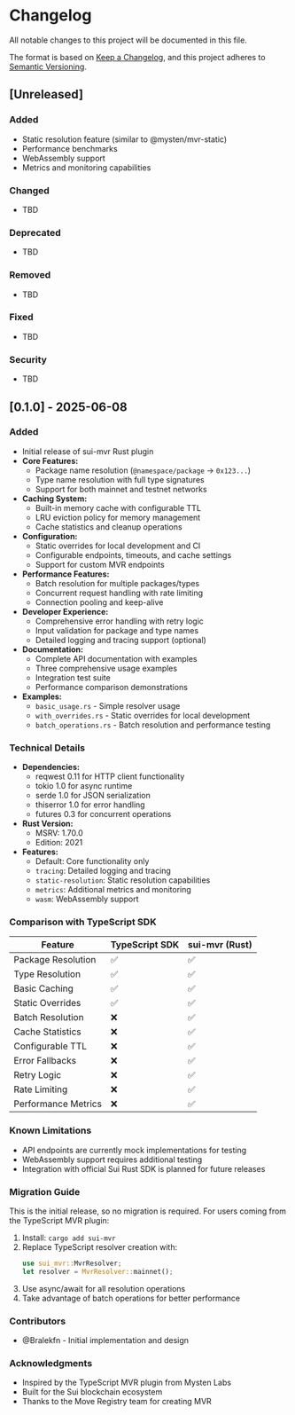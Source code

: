 # Changelog

All notable changes to this project will be documented in this file.

The format is based on [Keep a Changelog](https://keepachangelog.com/en/1.0.0/),
and this project adheres to [Semantic Versioning](https://semver.org/spec/v2.0.0.html).

## [Unreleased]

### Added
- Static resolution feature (similar to @mysten/mvr-static)
- Performance benchmarks
- WebAssembly support
- Metrics and monitoring capabilities

### Changed
- TBD

### Deprecated
- TBD

### Removed
- TBD

### Fixed
- TBD

### Security
- TBD

## [0.1.0] - 2025-06-08

### Added
- Initial release of sui-mvr Rust plugin
- **Core Features:**
  - Package name resolution (`@namespace/package` → `0x123...`)
  - Type name resolution with full type signatures
  - Support for both mainnet and testnet networks
- **Caching System:**
  - Built-in memory cache with configurable TTL
  - LRU eviction policy for memory management
  - Cache statistics and cleanup operations
- **Configuration:**
  - Static overrides for local development and CI
  - Configurable endpoints, timeouts, and cache settings
  - Support for custom MVR endpoints
- **Performance Features:**
  - Batch resolution for multiple packages/types
  - Concurrent request handling with rate limiting
  - Connection pooling and keep-alive
- **Developer Experience:**
  - Comprehensive error handling with retry logic
  - Input validation for package and type names
  - Detailed logging and tracing support (optional)
- **Documentation:**
  - Complete API documentation with examples
  - Three comprehensive usage examples
  - Integration test suite
  - Performance comparison demonstrations
- **Examples:**
  - `basic_usage.rs` - Simple resolver usage
  - `with_overrides.rs` - Static overrides for local development
  - `batch_operations.rs` - Batch resolution and performance testing

### Technical Details
- **Dependencies:**
  - reqwest 0.11 for HTTP client functionality
  - tokio 1.0 for async runtime
  - serde 1.0 for JSON serialization
  - thiserror 1.0 for error handling
  - futures 0.3 for concurrent operations
- **Rust Version:** 
  - MSRV: 1.70.0
  - Edition: 2021
- **Features:**
  - Default: Core functionality only
  - `tracing`: Detailed logging and tracing
  - `static-resolution`: Static resolution capabilities
  - `metrics`: Additional metrics and monitoring
  - `wasm`: WebAssembly support

### Comparison with TypeScript SDK

| Feature | TypeScript SDK | sui-mvr (Rust) |
|---------|----------------|-----------------|
| Package Resolution | ✅ | ✅ |
| Type Resolution | ✅ | ✅ |
| Basic Caching | ✅ | ✅ |
| Static Overrides | ✅ | ✅ |
| Batch Resolution | ❌ | ✅ |
| Cache Statistics | ❌ | ✅ |
| Configurable TTL | ❌ | ✅ |
| Error Fallbacks | ❌ | ✅ |
| Retry Logic | ❌ | ✅ |
| Rate Limiting | ❌ | ✅ |
| Performance Metrics | ❌ | ✅ |

### Known Limitations
- API endpoints are currently mock implementations for testing
- WebAssembly support requires additional testing
- Integration with official Sui Rust SDK is planned for future releases

### Migration Guide
This is the initial release, so no migration is required. For users coming from the TypeScript MVR plugin:

1. Install: `cargo add sui-mvr`
2. Replace TypeScript resolver creation with:
   ```rust
   use sui_mvr::MvrResolver;
   let resolver = MvrResolver::mainnet();
   ```
3. Use async/await for all resolution operations
4. Take advantage of batch operations for better performance

### Contributors
- @Bralekfn - Initial implementation and design

### Acknowledgments
- Inspired by the TypeScript MVR plugin from Mysten Labs
- Built for the Sui blockchain ecosystem
- Thanks to the Move Registry team for creating MVR